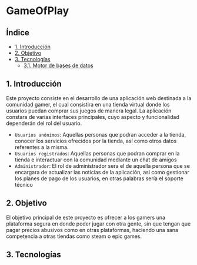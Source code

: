 # GameOfPlay
## Índice
- [1. Introducción](#introduccion) 
- [2. Objetivo](#objetivo) 
- [3. Tecnologías](#tecnologías)
  - [3.1. Motor de bases de datos](#bases_datos)    
<a name="introduccion"></a>						     		
## 1. Introducción 	
Este proyecto consiste en el desarrollo de una aplicación web destinada a la comunidad gamer, el cual consistira en una tienda virtual donde los usuarios puedan comprar sus juegos de manera legal. La aplicación constara de varias interfaces principales, cuyo aspecto y funcionalidad dependerán del rol del usuario. 

- `Usuarios anónimos`: Aquellas personas que podran acceder a la tienda, conocer los servicios ofrecidos por la tienda, así como otros datos referentes a la misma.
- `Usuarios registrados`: Aquellas personas que podran comprar en la tienda e interactuar con la comunidad mediante un chat de amigos
- `Administrador`: El rol de administrador sera el de aquella persona que se encargara de actualizar las noticias de la aplicación, asi como gestionar los planes de pago de los usuarios, en otras palabras sería el soporte técnico

<a name="objetivo"></a>						     		
## 2. Objetivo 
El objetivo principal de este proyecto es ofrecer a los gamers una plataforma segura en donde poder jugar con otra gente, sin que tengan que pagar precios abusivos como en otras plataformas, haciendo una sana competencia a otras tiendas como steam o epic games.

<a name="tecnologías"></a>			
## 3. Tecnologías 
